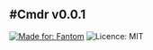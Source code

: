 #Cmdr v0.0.1
---
[![Made for: Fantom](http://img.shields.io/badge/made%20for-Fantom-lightgray.svg)](http://fantom.org/)
![Licence: MIT](http://img.shields.io/badge/licence-MIT-blue.svg)

